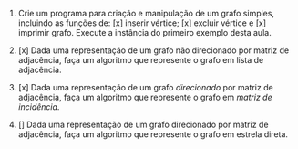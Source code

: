 1. Crie um programa para criação e manipulação de
um grafo simples, incluindo as funções de:
[x] inserir vértice; 
[x] excluir vértice e 
[x] imprimir grafo. 
Execute a instância do primeiro exemplo desta aula.

2. [x] Dada uma representação de um grafo não
direcionado por matriz de adjacência, faça um
algoritmo que represente o grafo em lista de
adjacência.

3. [x] Dada uma representação de um grafo *direcionado*
por matriz de adjacência, faça um algoritmo que
represente o grafo em *matriz de incidência*.

4. [] Dada uma representação de um grafo direcionado
por matriz de adjacência, faça um algoritmo que
represente o grafo em estrela direta.